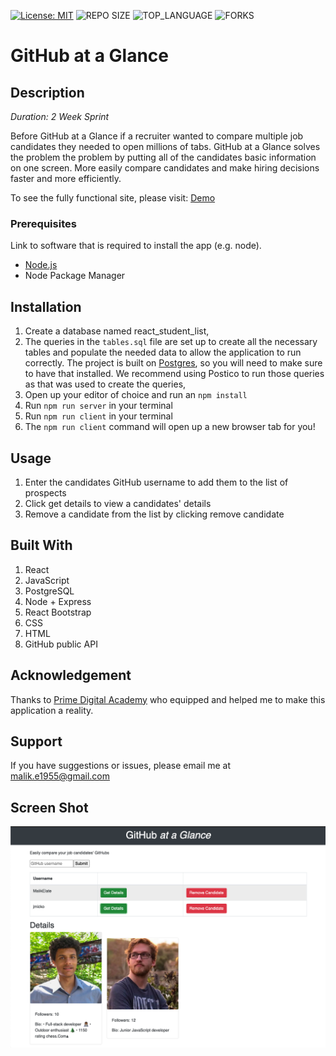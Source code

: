 [![License: MIT](https://img.shields.io/badge/License-MIT-yellow.svg)](https://opensource.org/licenses/MIT)
![REPO SIZE](https://img.shields.io/github/repo-size/MalikElate/GitHub-at-a-glance.svg?style=flat-square)
![TOP_LANGUAGE](https://img.shields.io/github/languages/top/MalikElate/GitHub-at-a-glance.svg?style=flat-square)
![FORKS](https://img.shields.io/github/forks/MalikElate/GitHub-at-a-glance.svg?style=social)

# GitHub at a Glance 

## Description

_Duration: 2 Week Sprint_

Before GitHub at a Glance if a recruiter wanted to compare multiple job candidates they needed to open millions of tabs. GitHub at a Glance solves the problem the problem by putting all of the candidates basic information on one screen. More easily compare candidates and make hiring decisions faster and more efficiently. 

To see the fully functional site, please visit: [Demo](https://powerful-anchorage-62234.herokuapp.com)

### Prerequisites

Link to software that is required to install the app (e.g. node).

- [Node.js](https://nodejs.org/en/)
- Node Package Manager 

## Installation

1. Create a database named react_student_list,
2. The queries in the `tables.sql` file are set up to create all the necessary tables and populate the needed data to allow the application to run correctly. The project is built on [Postgres](https://www.postgresql.org/download/), so you will need to make sure to have that installed. We recommend using Postico to run those queries as that was used to create the queries, 
3. Open up your editor of choice and run an `npm install`
4. Run `npm run server` in your terminal
5. Run `npm run client` in your terminal
6. The `npm run client` command will open up a new browser tab for you!

## Usage

1. Enter the candidates GitHub username to add them to the list of prospects
2. Click get details to view a candidates' details 
3. Remove a candidate from the list by clicking remove candidate

## Built With

1. React
2. JavaScript 
3. PostgreSQL 
4. Node + Express
5. React Bootstrap 
6. CSS 
7. HTML 
8. GitHub public API

## Acknowledgement
Thanks to [Prime Digital Academy](www.primeacademy.io) who equipped and helped me to make this application a reality.

## Support
If you have suggestions or issues, please email me at [malik.e1955@gmail.com](www.google.com)

## Screen Shot

![Stretch Goals Wireframe](wireframes/githubataglance.png)